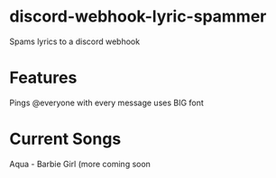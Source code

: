 # discord-webhook-lyric-spammer
Spams lyrics to a discord webhook
# Features
Pings @everyone with every message
uses BIG font
# Current Songs
Aqua - Barbie Girl
(more coming soon
